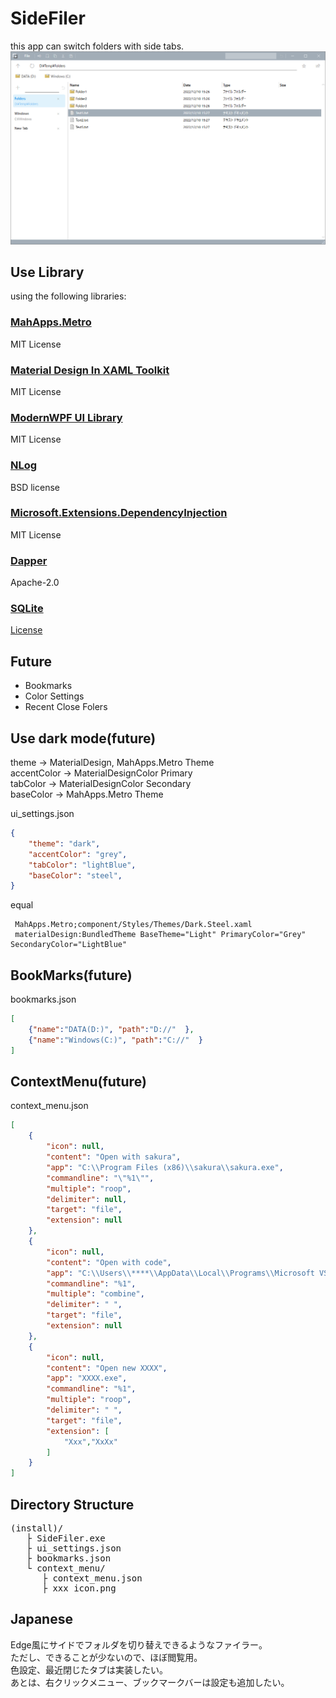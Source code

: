# SideFiler
 
this app can switch folders with side tabs.   
![sample Image](docs/image-sample.png) 

## Use Library
using the following libraries:

### [MahApps.Metro](https://github.com/MahApps/MahApps.Metro)
MIT License
### [Material Design In XAML Toolkit](https://github.com/MaterialDesignInXAML/MaterialDesignInXamlToolkit)
MIT License
### [ModernWPF UI Library](https://github.com/Kinnara/ModernWpf)
MIT License
### [NLog](https://nlog-project.org/)
BSD license
### [Microsoft.Extensions.DependencyInjection](https://dotnet.microsoft.com/)
MIT License


### [Dapper](https://github.com/DapperLib/Dapper)
Apache-2.0

### [SQLite](https://system.data.sqlite.org/)
[License](https://www.sqlite.org/copyright.html)

## Future
- Bookmarks
- Color Settings
- Recent Close Folers

## Use dark mode(future)

theme -> MaterialDesign, MahApps.Metro Theme    
accentColor -> MaterialDesignColor Primary   
tabColor -> MaterialDesignColor Secondary   
baseColor -> MahApps.Metro Theme

ui_settings.json

```json
{
    "theme": "dark",
    "accentColor": "grey",
    "tabColor": "lightBlue",
    "baseColor": "steel",
}
```

equal
```
 MahApps.Metro;component/Styles/Themes/Dark.Steel.xaml
 materialDesign:BundledTheme BaseTheme="Light" PrimaryColor="Grey" SecondaryColor="LightBlue"
```

## BookMarks(future)

bookmarks.json

```json
[
    {"name":"DATA(D:)", "path":"D://"  },
    {"name":"Windows(C:)", "path":"C://"  }
]
```
## ContextMenu(future)

context_menu.json

```json
[
    {
        "icon": null,
        "content": "Open with sakura",
        "app": "C:\\Program Files (x86)\\sakura\\sakura.exe",
        "commandline": "\"%1\"",
        "multiple": "roop",
        "delimiter": null,
        "target": "file",
        "extension": null
    },
    {
        "icon": null,
        "content": "Open with code",
        "app": "C:\\Users\\****\\AppData\\Local\\Programs\\Microsoft VS Code\\Code.exe",
        "commandline": "%1",
        "multiple": "combine",
        "delimiter": " ",
        "target": "file",
        "extension": null
    },
    {
        "icon": null,
        "content": "Open new XXXX",
        "app": "XXXX.exe",
        "commandline": "%1",
        "multiple": "roop",
        "delimiter": " ",
        "target": "file",
        "extension": [
            "Xxx","XxXx"
        ]
    }
]
```
## Directory Structure 
<pre>
(install)/
   ├ SideFiler.exe
   ├ ui_settings.json
   ├ bookmarks.json
   └ context_menu/
      ├ context_menu.json
      ├ xxx_icon.png
</pre>

## Japanese
Edge風にサイドでフォルダを切り替えできるようなファイラー。   
ただし、できることが少ないので、ほぼ閲覧用。   
色設定、最近閉じたタブは実装したい。   
あとは、右クリックメニュー、ブックマークバーは設定も追加したい。

